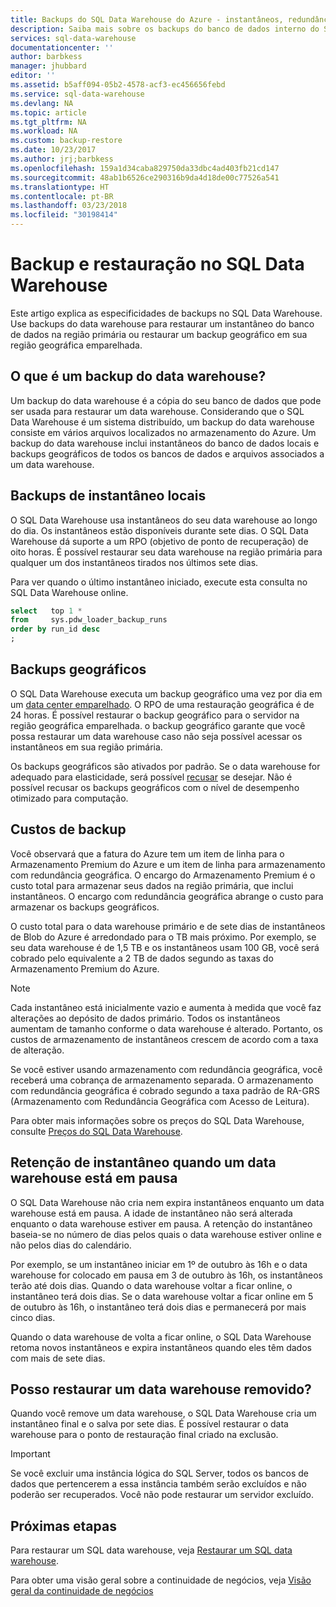 ```yaml
---
title: Backups do SQL Data Warehouse do Azure - instantâneos, redundância geográfica | Microsoft Docs
description: Saiba mais sobre os backups do banco de dados interno do SQL Data Warehouse que permitem que você restaure um SQL Data Warehouse do Azure para um ponto de restauração ou outra região geográfica.
services: sql-data-warehouse
documentationcenter: ''
author: barbkess
manager: jhubbard
editor: ''
ms.assetid: b5aff094-05b2-4578-acf3-ec456656febd
ms.service: sql-data-warehouse
ms.devlang: NA
ms.topic: article
ms.tgt_pltfrm: NA
ms.workload: NA
ms.custom: backup-restore
ms.date: 10/23/2017
ms.author: jrj;barbkess
ms.openlocfilehash: 159a1d34caba829750da33dbc4ad403fb21cd147
ms.sourcegitcommit: 48ab1b6526ce290316b9da4d18de00c77526a541
ms.translationtype: HT
ms.contentlocale: pt-BR
ms.lasthandoff: 03/23/2018
ms.locfileid: "30198414"
---
```

# <a name="backup-and-restore-in-sql-data-warehouse"></a>Backup e restauração no SQL Data Warehouse
Este artigo explica as especificidades de backups no SQL Data Warehouse. Use backups do data warehouse para restaurar um instantâneo do banco de dados na região primária ou restaurar um backup geográfico em sua região geográfica emparelhada. 

## <a name="what-is-a-data-warehouse-backup"></a>O que é um backup do data warehouse?
Um backup do data warehouse é a cópia do seu banco de dados que pode ser usada para restaurar um data warehouse.  Considerando que o SQL Data Warehouse é um sistema distribuído, um backup do data warehouse consiste em vários arquivos localizados no armazenamento do Azure. Um backup do data warehouse inclui instantâneos do banco de dados locais e backups geográficos de todos os bancos de dados e arquivos associados a um data warehouse. 

## <a name="local-snapshot-backups"></a>Backups de instantâneo locais
O SQL Data Warehouse usa instantâneos do seu data warehouse ao longo do dia. Os instantâneos estão disponíveis durante sete dias. O SQL Data Warehouse dá suporte a um RPO (objetivo de ponto de recuperação) de oito horas. É possível restaurar seu data warehouse na região primária para qualquer um dos instantâneos tirados nos últimos sete dias.

Para ver quando o último instantâneo iniciado, execute esta consulta no SQL Data Warehouse online. 

```sql
select   top 1 *
from     sys.pdw_loader_backup_runs 
order by run_id desc
;
```

## <a name="geo-backups"></a>Backups geográficos
O SQL Data Warehouse executa um backup geográfico uma vez por dia em um [data center emparelhado](../best-practices-availability-paired-regions.md). O RPO de uma restauração geográfica é de 24 horas. É possível restaurar o backup geográfico para o servidor na região geográfica emparelhada. o backup geográfico garante que você possa restaurar um data warehouse caso não seja possível acessar os instantâneos em sua região primária.

Os backups geográficos são ativados por padrão. Se o data warehouse for adequado para elasticidade, será possível [recusar](/powershell/module/azurerm.sql/set-azurermsqldatabasegeobackuppolicy) se desejar. Não é possível recusar os backups geográficos com o nível de desempenho otimizado para computação.

## <a name="backup-costs"></a>Custos de backup
Você observará que a fatura do Azure tem um item de linha para o Armazenamento Premium do Azure e um item de linha para armazenamento com redundância geográfica. O encargo do Armazenamento Premium é o custo total para armazenar seus dados na região primária, que inclui instantâneos.  O encargo com redundância geográfica abrange o custo para armazenar os backups geográficos.  

O custo total para o data warehouse primário e de sete dias de instantâneos de Blob do Azure é arredondado para o TB mais próximo. Por exemplo, se seu data warehouse é de 1,5 TB e os instantâneos usam 100 GB, você será cobrado pelo equivalente a 2 TB de dados segundo as taxas do Armazenamento Premium do Azure. 

> [!NOTE]
> Cada instantâneo está inicialmente vazio e aumenta à medida que você faz alterações ao depósito de dados primário. Todos os instantâneos aumentam de tamanho conforme o data warehouse é alterado. Portanto, os custos de armazenamento de instantâneos crescem de acordo com a taxa de alteração.
> 
> 

Se você estiver usando armazenamento com redundância geográfica, você receberá uma cobrança de armazenamento separada. O armazenamento com redundância geográfica é cobrado segundo a taxa padrão de RA-GRS (Armazenamento com Redundância Geográfica com Acesso de Leitura).

Para obter mais informações sobre os preços do SQL Data Warehouse, consulte [Preços do SQL Data Warehouse](https://azure.microsoft.com/pricing/details/sql-data-warehouse/).

## <a name="snapshot-retention-when-a-data-warehouse-is-paused"></a>Retenção de instantâneo quando um data warehouse está em pausa
O SQL Data Warehouse não cria nem expira instantâneos enquanto um data warehouse está em pausa. A idade de instantâneo não será alterada enquanto o data warehouse estiver em pausa. A retenção do instantâneo baseia-se no número de dias pelos quais o data warehouse estiver online e não pelos dias do calendário.

Por exemplo, se um instantâneo iniciar em 1º de outubro às 16h e o data warehouse for colocado em pausa em 3 de outubro às 16h, os instantâneos terão até dois dias. Quando o data warehouse voltar a ficar online, o instantâneo terá dois dias. Se o data warehouse voltar a ficar online em 5 de outubro às 16h, o instantâneo terá dois dias e permanecerá por mais cinco dias.

Quando o data warehouse de volta a ficar online, o SQL Data Warehouse retoma novos instantâneos e expira instantâneos quando eles têm dados com mais de sete dias.

## <a name="can-i-restore-a-dropped-data-warehouse"></a>Posso restaurar um data warehouse removido?
Quando você remove um data warehouse, o SQL Data Warehouse cria um instantâneo final e o salva por sete dias. É possível restaurar o data warehouse para o ponto de restauração final criado na exclusão. 

> [!IMPORTANT]
> Se você excluir uma instância lógica do SQL Server, todos os bancos de dados que pertencerem a essa instância também serão excluídos e não poderão ser recuperados. Você não pode restaurar um servidor excluído.
> 

## <a name="next-steps"></a>Próximas etapas
Para restaurar um SQL data warehouse, veja [Restaurar um SQL data warehouse](sql-data-warehouse-restore-database-overview.md).

Para obter uma visão geral sobre a continuidade de negócios, veja [Visão geral da continuidade de negócios](../sql-database/sql-database-business-continuity.md)
